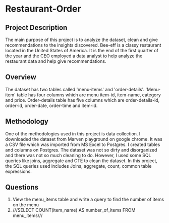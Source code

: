 # Restaurant-Order

## Project Description
The main purpose of this project is to analyze the dataset, clean and give recommendations to the insights discovered. 
Bee-eff is a classy restaurant located in the United States of America. It is the end of the first quarter of the year and the CEO employed a data analyst to help analyze the restaurant data and help give recommendations.

## Overview
The dataset has two tables called 'menu-items' and 'order-details'. 'Menu-item' table has four columns which are menu item-id, item-name, category and price. Order-details table has five columns which are order-details-id, order-id, order-date, order-time and item-id. 

## Methodology
One of the methodologies used in this project is data collection. I downloaded the dataset from Marven playground on google chrome. It was a CSV file which was imported from MS Excel to Postgres. I created tables and columns on Postgres. 
The dataset was not so dirty and disorganized and there was not so much cleaning to do. However, I used some SQL queries like joins, aggregate and CTE to clean the dataset.
In this project, the SQL queries used includes Joins, aggregate, count, common table expressions. 

## Questions
1. View the menu_items table and write a query to find the number of items on the menu
2. ///SELECT COUNT(item_name) AS number_of_items
    FROM menu_items///
